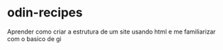 # odin-recipes

Aprender como criar a estrutura de um site usando html e me familiarizar com o basico de gi